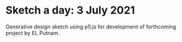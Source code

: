 # Sketch a day: 3 July 2021

Generative design sketch using p5.js for development of forthcoming project by EL Putnam.
